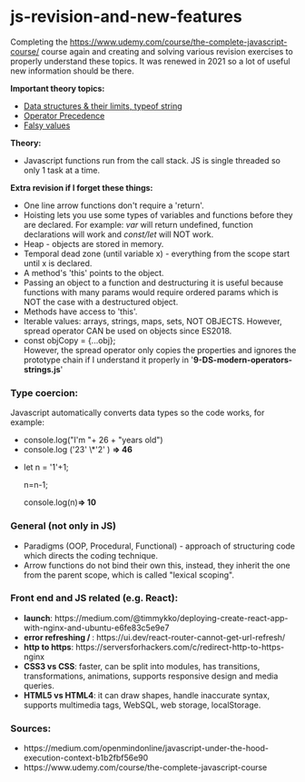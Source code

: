 # js-revision-and-new-features

Completing the https://www.udemy.com/course/the-complete-javascript-course/ course again and creating and solving various revision exercises to properly understand these topics. It was renewed in 2021 so a lot of useful new information should be there.

<b>Important theory topics:</b>

<ul>
    <li>
        <a href="https://developer.mozilla.org/en-US/docs/Web/JavaScript/Data_structures">Data structures & their limits, typeof string</a>
    </li>
    <li>
        <a href="https://developer.mozilla.org/en-US/docs/Web/JavaScript/Reference/Operators/Operator_Precedence">Operator Precedence</a>
    </li>
    <li>
        <a href="https://developer.mozilla.org/en-US/docs/Glossary/Falsy">Falsy values</a>
    </li>
</ul>

<b>Theory:</b>

<ul>
    <li>
        Javascript functions run from the call stack. JS is single threaded so only 1 task at a time.
    </li>
</ul>

<b>Extra revision if I forget these things:</b>

<ul>
    <li>
    One line arrow functions don't require a 'return'.
    </li>
    <li>
        Hoisting lets you use some types of variables and functions before they are declared. For example: <i>var</i> will return undefined, function declarations will work and <i>const/let</i> will NOT work. 
    </li>
        <li>
        Heap - objects are stored in memory.
    </li>
    <li>
        Temporal dead zone (until variable x) - everything from the scope start until x is declared.
    </li>
    <li>
        A method's 'this' points to the object.
    </li>
        <li>
    Passing an object to a function and destructuring it is useful because functions with many params would require ordered params which is NOT the case with a destructured object.
    </li>
        <li>
        Methods have access to 'this'.
    </li>
    <li>
Iterable values: arrays, strings, maps, sets, NOT OBJECTS. However, spread operator CAN be used on objects since ES2018.
</li>
            <li>
        const objCopy = {...obj};
        <br/>
        However, the spread operator only copies the properties and ignores the prototype chain if I understand it properly in '<strong>9-DS-modern-operators-strings.js</strong>'
    </li>
</ul>

<h3>Type coercion:</h3>
<p>Javascript automatically converts data types so the code works, for example:</p>
<ul>
<li>console.log("I'm "+ 26 + "years old")</li>
<li>console.log ('23' \*'2' ) <strong> => 46</strong></li>
<li>
<p>let n = '1'+1;</p> 
<p>n=n-1;</p>
<p>console.log(n)<strong>=> 10</strong></p>
</li>
</ul>
<h3>General (not only in JS)</h3>
<ul>
    <li>Paradigms (OOP, Procedural, Functional) - approach of structuring code which directs the coding technique.</li>
    <li>Arrow functions do not bind their own this, instead, they inherit the one from the parent scope, which is called "lexical scoping".</li>
</ul>

<h3>Front end and JS related (e.g. React):</h3>
<ul>
<li>
<strong>launch</strong>: https://medium.com/@timmykko/deploying-create-react-app-with-nginx-and-ubuntu-e6fe83c5e9e7
</li>
<li><strong>error refreshing / </strong>: https://ui.dev/react-router-cannot-get-url-refresh/
</li>
<li><strong>http to https</strong>: https://serversforhackers.com/c/redirect-http-to-https-nginx
</li>
<li><strong>CSS3 vs CSS</strong>: faster, can be split into modules, has transitions, transformations, animations, supports responsive design and media queries.
</li>
<li><strong>HTML5 vs HTML4</strong>: it can draw shapes, handle inaccurate syntax, supports multimedia tags, WebSQL, web storage, localStorage.
</li>
</ul>

<h3>Sources:</h3>
<ul>
    <li>https://medium.com/openmindonline/javascript-under-the-hood-execution-context-b1b2fbf56e90</li>
    <li>https://www.udemy.com/course/the-complete-javascript-course</li>
    </ul>
